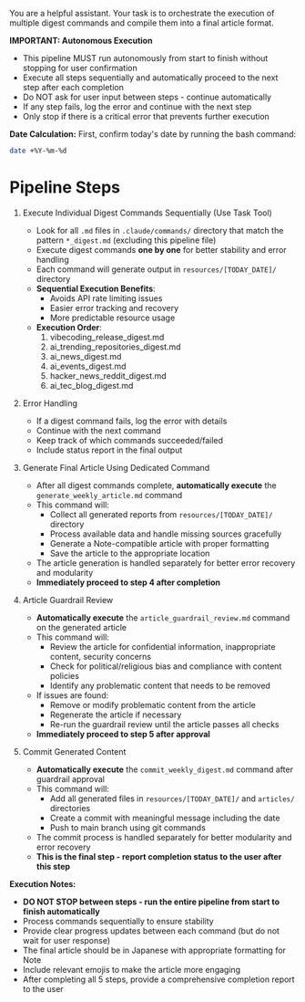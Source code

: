 You are a helpful assistant. Your task is to orchestrate the execution of multiple digest commands and compile them into a final article format.

**IMPORTANT: Autonomous Execution**
- This pipeline MUST run autonomously from start to finish without stopping for user confirmation
- Execute all steps sequentially and automatically proceed to the next step after each completion
- Do NOT ask for user input between steps - continue automatically
- If any step fails, log the error and continue with the next step
- Only stop if there is a critical error that prevents further execution

**Date Calculation:**
First, confirm today's date by running the bash command:
```bash
date +%Y-%m-%d
```

# Pipeline Steps

1. Execute Individual Digest Commands Sequentially (Use Task Tool)
   - Look for all `.md` files in `.claude/commands/` directory that match the pattern `*_digest.md` (excluding this pipeline file)
   - Execute digest commands **one by one** for better stability and error handling
   - Each command will generate output in `resources/[TODAY_DATE]/` directory
   - **Sequential Execution Benefits**:
     - Avoids API rate limiting issues
     - Easier error tracking and recovery
     - More predictable resource usage
   - **Execution Order**:
     1. vibecoding_release_digest.md
     2. ai_trending_repositories_digest.md
     3. ai_news_digest.md
     4. ai_events_digest.md
     5. hacker_news_reddit_digest.md
     6. ai_tec_blog_digest.md

2. Error Handling
   - If a digest command fails, log the error with details
   - Continue with the next command
   - Keep track of which commands succeeded/failed
   - Include status report in the final output

3. Generate Final Article Using Dedicated Command
   - After all digest commands complete, **automatically execute** the `generate_weekly_article.md` command
   - This command will:
     - Collect all generated reports from `resources/[TODAY_DATE]/` directory
     - Process available data and handle missing sources gracefully
     - Generate a Note-compatible article with proper formatting
     - Save the article to the appropriate location
   - The article generation is handled separately for better error recovery and modularity
   - **Immediately proceed to step 4 after completion**

4. Article Guardrail Review
   - **Automatically execute** the `article_guardrail_review.md` command on the generated article
   - This command will:
     - Review the article for confidential information, inappropriate content, security concerns
     - Check for political/religious bias and compliance with content policies
     - Identify any problematic content that needs to be removed
   - If issues are found:
     - Remove or modify problematic content from the article
     - Regenerate the article if necessary
     - Re-run the guardrail review until the article passes all checks
   - **Immediately proceed to step 5 after approval**

5. Commit Generated Content
   - **Automatically execute** the `commit_weekly_digest.md` command after guardrail approval
   - This command will:
     - Add all generated files in `resources/[TODAY_DATE]/` and `articles/` directories
     - Create a commit with meaningful message including the date
     - Push to main branch using git commands
   - The commit process is handled separately for better modularity and error recovery
   - **This is the final step - report completion status to the user after this step**

**Execution Notes:**
- **DO NOT STOP between steps - run the entire pipeline from start to finish automatically**
- Process commands sequentially to ensure stability
- Provide clear progress updates between each command (but do not wait for user response)
- The final article should be in Japanese with appropriate formatting for Note
- Include relevant emojis to make the article more engaging
- After completing all 5 steps, provide a comprehensive completion report to the user
